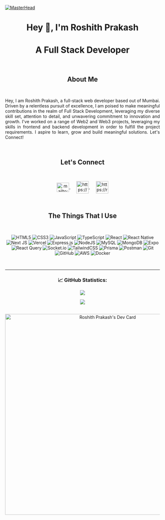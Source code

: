 [![MasterHead](https://res.cloudinary.com/do8rpl9l4/image/upload/v1708359704/Github%20readme/linkedin_banner_current_uszul8.png)](https://github.com/roshith-prakash)

<h1 align="center">Hey 👋, I'm Roshith Prakash </h1>
<h1 align="center">A Full Stack Developer</h1>

<br/>
<h2 align="center">About Me</h3>

<br/>
<p align="justify">
Hey, I am Roshith Prakash, a full-stack web developer based out of Mumbai. Driven by a relentless pursuit of excellence, I am poised to make meaningful contributions in the realm of Full Stack Development, leveraging my diverse skill set, attention to detail, and unwavering commitment to innovation and growth. I've worked on a range of Web2 and Web3 projects, leveraging my skills in frontend and backend development in order to fulfill the project requirements. I aspire to learn, grow and build meaningful solutions. Let's Connect!
</p>

<br/>
<h2 align="center">Let's Connect</h3>
<br/>
<p align="center">
    <a href="mailto:roshithprakash07@gmail.com" target="blank">
        <img 
            align="center" 
            src="https://res.cloudinary.com/do8rpl9l4/image/upload/v1708360066/Github%20readme/tssiox9knhu5aemugrko.png" 
            alt="mailto:roshithprakash07@gmail.com" height="30" width="40" />
    </a>
    &nbsp;&nbsp;&nbsp;&nbsp;
    <a href="https://www.linkedin.com/in/roshith-prakash" target="blank">
        <img 
            align="center" 
            src="https://res.cloudinary.com/do8rpl9l4/image/upload/v1708370556/Github%20readme/zmfqqkaowtyy3gfczjvo.webp" 
            alt="https://www.linkedin.com/in/roshith-prakash" height="40" width="40" />
    </a> 
    &nbsp;&nbsp;&nbsp;&nbsp;
    <a href="https://roshithprakash.vercel.app/" target="blank">
        <img 
            align="center" 
            src="https://res.cloudinary.com/do8rpl9l4/image/upload/v1722840339/internet_tu1esy.png" 
            alt="https://roshithprakash.vercel.app/" height="40" width="40" />
    </a>
</p>

<br/>
<h2 align="center">The Things That I Use</h3>
<br/>

<div align="center">

![HTML5](https://img.shields.io/badge/html5-%23E34F26.svg?style=for-the-badge&logo=html5&logoColor=white)
![CSS3](https://img.shields.io/badge/css3-%231572B6.svg?style=for-the-badge&logo=css3&logoColor=white) 
![JavaScript](https://img.shields.io/badge/javascript-%23323330.svg?style=for-the-badge&logo=javascript&logoColor=%23F7DF1E) 
![TypeScript](https://img.shields.io/badge/typescript-%23007ACC.svg?style=for-the-badge&logo=typescript&logoColor=white)
![React](https://img.shields.io/badge/react-%2320232a.svg?style=for-the-badge&logo=react&logoColor=%2361DAFB) 
![React Native](https://img.shields.io/badge/react_native-%2320232a.svg?style=for-the-badge&logo=react&logoColor=%2361DAFB)
![Next JS](https://img.shields.io/badge/Next-black?style=for-the-badge&logo=next.js&logoColor=white) 
![Vercel](https://img.shields.io/badge/vercel-%23000000.svg?style=for-the-badge&logo=vercel&logoColor=white) 
![Express.js](https://img.shields.io/badge/express.js-%23404d59.svg?style=for-the-badge&logo=express&logoColor=%2361DAFB) 
![NodeJS](https://img.shields.io/badge/node.js-6DA55F?style=for-the-badge&logo=node.js&logoColor=white)
![MySQL](https://img.shields.io/badge/mysql-4479A1.svg?style=for-the-badge&logo=mysql&logoColor=white) 
![MongoDB](https://img.shields.io/badge/MongoDB-%234ea94b.svg?style=for-the-badge&logo=mongodb&logoColor=white) 
![Expo](https://img.shields.io/badge/expo-1C1E24?style=for-the-badge&logo=expo&logoColor=#D04A37) 
![React Query](https://img.shields.io/badge/-React%20Query-FF4154?style=for-the-badge&logo=react%20query&logoColor=white) 
![Socket.io](https://img.shields.io/badge/Socket.io-black?style=for-the-badge&logo=socket.io&badgeColor=010101) 
![TailwindCSS](https://img.shields.io/badge/tailwindcss-%2338B2AC.svg?style=for-the-badge&logo=tailwind-css&logoColor=white) 
![Prisma](https://img.shields.io/badge/Prisma-3982CE?style=for-the-badge&logo=Prisma&logoColor=white) 
![Postman](https://img.shields.io/badge/Postman-FF6C37?style=for-the-badge&logo=postman&logoColor=white) 
![Git](https://img.shields.io/badge/git-%23F05033.svg?style=for-the-badge&logo=git&logoColor=white) 
![GitHub](https://img.shields.io/badge/github-%23121011.svg?style=for-the-badge&logo=github&logoColor=white) 
![AWS](https://img.shields.io/badge/AWS-%23FF9900.svg?style=for-the-badge&logo=amazon-aws&logoColor=white) 
![Docker](https://img.shields.io/badge/docker-%230db7ed.svg?style=for-the-badge&logo=docker&logoColor=white)

</div>

</div>
<br/>
<hr/>

<div align="center">
    
### 📈 GitHub Statistics:

![](https://github-readme-stats.vercel.app/api?username=roshith-prakash&theme=dark&hide_border=false&include_all_commits=false&count_private=true)

![](https://github-readme-stats.vercel.app/api/top-langs/?username=roshith-prakash&theme=dark&hide_border=false&include_all_commits=true&count_private=true&layout=compact)

</div>

<p align="center">
<br/>
<a href="https://app.daily.dev/roshithprakash"><img src="https://api.daily.dev/devcards/v2/xNJYfzuVZHaChn2Yw8mf8.png?r=pd0&type=wide" width="652" alt="Roshith Prakash's Dev Card"/></a>
</p>
